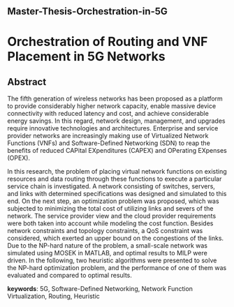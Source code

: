 ## Master-Thesis-Orchestration-in-5G

# Orchestration of Routing and VNF Placement in 5G Networks


## Abstract

The fifth generation of wireless networks has been proposed as a platform to provide considerably higher network capacity, enable massive device connectivity with reduced latency and cost, and achieve considerable energy savings. In this regard, network design, management, and upgrades require innovative technologies and architectures. Enterprise and service provider networks are increasingly making use of Virtualized Network Functions (VNFs) and Software-Defined Networking (SDN) to reap the benefits of reduced CAPital EXpenditures (CAPEX) and OPerating EXpenses (OPEX).

In this research, the problem of placing virtual network functions on existing resources and data routing through these functions to execute a particular service chain is investigated. A network consisting of switches, servers, and links with determined specifications was designed and simulated to this end. On the next step, an optimization problem was proposed, which was subjected to minimizing the total cost of utilizing links and severs of the network. The service provider view and the cloud provider requirements were both taken into account while modeling the cost function. Besides network constraints and topology constraints, a QoS constraint was considered, which exerted an upper bound on the congestions of the links. Due to the NP-hard nature of the problem, a small-scale network was simulated using MOSEK in MATLAB, and optimal results to MILP were driven. In the following, two heuristic algorithms were presented to solve the NP-hard optimization problem, and the performance of one of them was evaluated and compared to optimal results.

**keywords**: 5G, Software-Defined Networking, Network Function Virtualization, Routing, Heuristic
